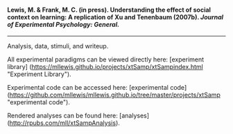 
#### Lewis, M. & Frank, M. C. (in press). Understanding the effect of social context on learning: A replication of Xu and Tenenbaum (2007b). *Journal of Experimental Psychology: General.*

-----

Analysis, data, stimuli, and writeup. 

All experimental paradigms can be viewed directly here: [experiment library] (https://mllewis.github.io/projects/xtSamp/xtSampindex.html "Experiment Library"). 

Experimental code can be accessed here: [experimental code] (https://github.com/mllewis/mllewis.github.io/tree/master/projects/xtSamp "experimental code").

Rendered analyses can be found here: [analyses] (http://rpubs.com/mll/xtSampAnalysis).
